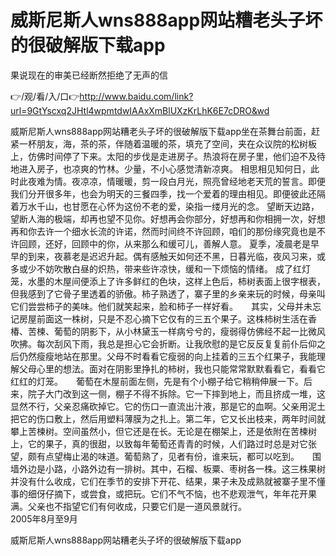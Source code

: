 # 威斯尼斯人wns888app网站糟老头子坏的很破解版下载app
果说现在的审美已经断然拒绝了无声的信

👉/观/看/入/口👉http://www.baidu.com/link?url=9GtYscxq2JHtl4wpmtdwIAAxXmBlUXzKrLhK6E7cDRO&wd

威斯尼斯人wns888app网站糟老头子坏的很破解版下载app坐在茶舞台前面，赶紧一杯朋友，海，茶的茶，伴随着温暖的茶，填充了空间，夹在众议院的松树板上，仿佛时间停了下来。太阳的步伐是走进房子。热浪将在房子里，他们迫不及待地进入房子，也凉爽的竹林。少量，不小心感觉清新凉爽。
相思相见知何日，此时此夜难为情。夜凉凉，情暖暖，剪一段白月光，照亮曾经地老天荒的誓言。即便我们分开很多年，也会为明天的三餐四季，找一个爱着的理由相见。即便彼此还隔着万水千山，也甘愿在心怀为这份不老的爱，染指一缕月光的念。
望断天边路，望断人海的极端，却再也望不见你。好想再会你部分，好想再和你相拥一次，好想再和你去许一个细水长流的许诺，然而时间终不许回顾，咱们的那份缘究竟也是不许回顾，还好，回顾中的你，从来那么和缓可儿，善解人意。
夏季，凌晨老是早早的到来，夜慕老是迟迟升起。偶有感触天如何还不黑，日暮光临，夜风习来，或多或少不妨吹散白昼的炽热，带来些许凉快，缓和一下烦恼的情绪。
成了红灯笼，水墨的木屋间便添上了许多鲜红的色块，这样上色后，柿树表面上很字根表，但我感到了它骨子里透着的骄傲。柿子熟透了，寨子里的乡亲来玩的时候，母亲叫它们尝尝柿子的美味。他们就笑起来，脸和柿子一样好看。　　其实，父母并未忘记房屋前面这一株树，只是不忍心摘下它仅有的三五个果子。这株柿树生活在香椿、苦楝、葡萄的阴影下，从小林黛玉一样病兮兮的，瘦弱得仿佛经不起一比微风吹拂。每次刮风下雨，我总是担心它会折断。让我欣慰的是它反反复复前仆后仰之后仍然瘦瘦地站在那里。父母不时看看它瘦弱的向上挂着的三五个红果子，我能理解父母心里的想法。面对在阴影里挣扎的柿树，我也只能常常默默看看它，看看它红红的灯笼。　　葡萄在木屋前面左侧，先是有个小棚子给它稍稍伸展一下。后来，院子大门改到这一侧，棚子不得不拆除。它一下摔到地上，而且挤成一堆，这显然不行，父亲忍痛砍掉它。它的伤口一直流出汁液，那是它的血啊。父亲用泥土把它的伤口敷上，然后用塑料薄膜为之扎上。第二年，它又长出枝来，两年时间就攀上苦楝树。空间虽然小，但它还是在长。无论是在棚架上，还是依附在苦楝树上，它的果子，真的很甜，以致每年葡萄还青青的时候，人们路过时总是对它张望，颇有点望梅止渴的味道。葡萄熟了，见者有份，谁来玩，都可以吃到。　　围墙外边是小路，小路外边有一排树。其中，石榴、板粟、枣树各一株。这三株果树并没有什么收成，它们在季节的安排下开花、结果，果子未及成熟就被寨子里不懂事的细伢仔摘下，或尝食，或把玩。它们不气不恼，也不悲观泄气，年年花开果满。父亲也不指望它们有何收成，只要它们是一道风景就行。　　　　　　　　　　　　　　　　2005年8月至9月

威斯尼斯人wns888app网站糟老头子坏的很破解版下载app
